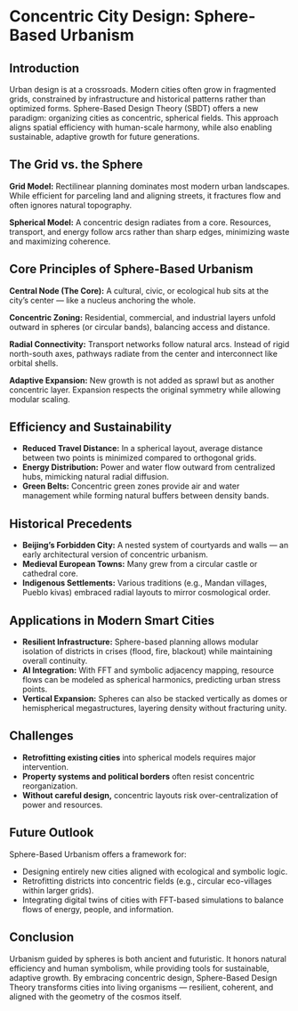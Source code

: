 # Concentric City Design: Sphere-Based Urbanism

## Introduction

Urban design is at a crossroads. Modern cities often grow in fragmented grids, constrained by infrastructure and historical patterns rather than optimized forms. Sphere-Based Design Theory (SBDT) offers a new paradigm: organizing cities as concentric, spherical fields. This approach aligns spatial efficiency with human-scale harmony, while also enabling sustainable, adaptive growth for future generations.

## The Grid vs. the Sphere

**Grid Model:** Rectilinear planning dominates most modern urban landscapes. While efficient for parceling land and aligning streets, it fractures flow and often ignores natural topography.

**Spherical Model:** A concentric design radiates from a core. Resources, transport, and energy follow arcs rather than sharp edges, minimizing waste and maximizing coherence.

## Core Principles of Sphere-Based Urbanism

**Central Node (The Core):**
A cultural, civic, or ecological hub sits at the city’s center — like a nucleus anchoring the whole.

**Concentric Zoning:**
Residential, commercial, and industrial layers unfold outward in spheres (or circular bands), balancing access and distance.

**Radial Connectivity:**
Transport networks follow natural arcs. Instead of rigid north-south axes, pathways radiate from the center and interconnect like orbital shells.

**Adaptive Expansion:**
New growth is not added as sprawl but as another concentric layer. Expansion respects the original symmetry while allowing modular scaling.

## Efficiency and Sustainability

- **Reduced Travel Distance:** In a spherical layout, average distance between two points is minimized compared to orthogonal grids.
- **Energy Distribution:** Power and water flow outward from centralized hubs, mimicking natural radial diffusion.
- **Green Belts:** Concentric green zones provide air and water management while forming natural buffers between density bands.

## Historical Precedents

- **Beijing’s Forbidden City:** A nested system of courtyards and walls — an early architectural version of concentric urbanism.
- **Medieval European Towns:** Many grew from a circular castle or cathedral core.
- **Indigenous Settlements:** Various traditions (e.g., Mandan villages, Pueblo kivas) embraced radial layouts to mirror cosmological order.

## Applications in Modern Smart Cities

- **Resilient Infrastructure:** Sphere-based planning allows modular isolation of districts in crises (flood, fire, blackout) while maintaining overall continuity.
- **AI Integration:** With FFT and symbolic adjacency mapping, resource flows can be modeled as spherical harmonics, predicting urban stress points.
- **Vertical Expansion:** Spheres can also be stacked vertically as domes or hemispherical megastructures, layering density without fracturing unity.

## Challenges

- **Retrofitting existing cities** into spherical models requires major intervention.
- **Property systems and political borders** often resist concentric reorganization.
- **Without careful design,** concentric layouts risk over-centralization of power and resources.

## Future Outlook

Sphere-Based Urbanism offers a framework for:

- Designing entirely new cities aligned with ecological and symbolic logic.
- Retrofitting districts into concentric fields (e.g., circular eco-villages within larger grids).
- Integrating digital twins of cities with FFT-based simulations to balance flows of energy, people, and information.

## Conclusion

Urbanism guided by spheres is both ancient and futuristic. It honors natural efficiency and human symbolism, while providing tools for sustainable, adaptive growth. By embracing concentric design, Sphere-Based Design Theory transforms cities into living organisms — resilient, coherent, and aligned with the geometry of the cosmos itself.

